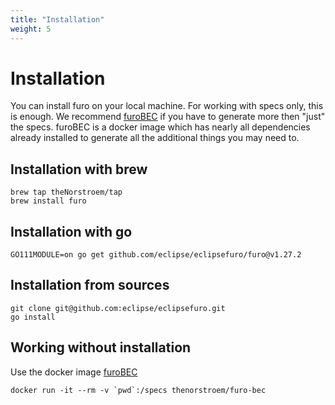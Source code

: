 ```yaml
---
title: "Installation"
weight: 5
---
```



# Installation
You can install furo on your local machine. For working with specs only, this is enough. 
We recommend [furoBEC](./tools/BEC/) if you have to generate more then "just" the specs. furoBEC is a
docker image which has nearly all dependencies already installed to generate all the additional things you may need to.

## Installation with brew
    brew tap theNorstroem/tap
    brew install furo

## Installation with go
    GO111MODULE=on go get github.com/eclipse/eclipsefuro/furo@v1.27.2

## Installation from sources
    git clone git@github.com:eclipse/eclipsefuro.git
    go install

## Working without installation
Use the docker image [furoBEC](./tools/BEC/)

    docker run -it --rm -v `pwd`:/specs thenorstroem/furo-bec